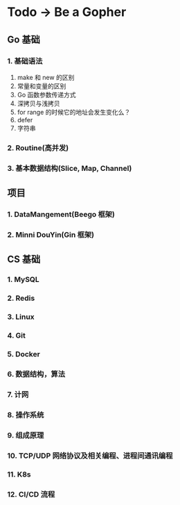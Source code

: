 # Todo -> Be a Gopher

## Go 基础

### 1. 基础语法

1.  make 和 new 的区别
2.  常量和变量的区别
3.  Go 函数参数传递方式
4.  深拷贝与浅拷贝
5.  for range 的时候它的地址会发生变化么？
6.  defer
7.  字符串

### 2. Routine(高并发)

### 3. 基本数据结构(Slice, Map, Channel)

## 项目


### 1. DataMangement(Beego 框架)
### 2. Minni DouYin(Gin 框架)

## CS 基础

### 1. MySQL

### 2. Redis

### 3. Linux

### 4. Git

### 5. Docker

### 6. 数据结构，算法

### 7. 计网

### 8. 操作系统

### 9. 组成原理

### 10. TCP/UDP 网络协议及相关编程、进程间通讯编程

### 11. K8s

### 12. CI/CD 流程
